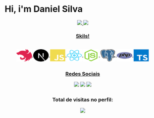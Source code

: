 # Hi, i'm Daniel Silva


<div align="center">
  <a href="https://github.com/Daniel-D3V">
  <img height="167em" src="https://github-readme-stats.vercel.app/api?username=Daniel-D3V&show_icons=true&theme=midnight-purple&include_all_commits=true&count_private=true"/>
  <img height="167em" src="https://github-readme-stats.vercel.app/api/top-langs/?username=Daniel-D3V&layout=compact&langs_count=7&theme=midnight-purple"/>
<div>

###  Skils!    

</div class=langueges>
  <div style="display: inline_block"><br>
  <img align="center" alt="NESTJS" height="40" width="50" src="https://raw.githubusercontent.com/devicons/devicon/master/icons/nestjs/nestjs-plain.svg">
  <img align="center" alt="NEXTJS" height="40" width="50" src="https://raw.githubusercontent.com/devicons/devicon/master/icons/nextjs/nextjs-original.svg">
  <img align="center" alt="Js" height="40" width="50" src="https://raw.githubusercontent.com/devicons/devicon/master/icons/javascript/javascript-plain.svg">
  <img align="center" alt="React" height="40" width="50" src="https://raw.githubusercontent.com/devicons/devicon/master/icons/react/react-original.svg">
  <img align="center" alt="NodeJs" height="40" width="50" src="https://raw.githubusercontent.com/devicons/devicon/master/icons/nodejs/nodejs-original.svg">
  <img align="center" alt="PostgreSQL" height="40" width="50" src="https://raw.githubusercontent.com/devicons/devicon/master/icons/postgresql/postgresql-original.svg">
   <img align="center" alt="Php" height="40" width="50" src="https://raw.githubusercontent.com/devicons/devicon/master/icons/php/php-original.svg">
    <img align="center" alt="typescript" height="40" width="50" src="https://raw.githubusercontent.com/devicons/devicon/master/icons/typescript/typescript-original.svg">
</div>
  
##
  
### Redes Sociais 
<div>
<a href="https://www.instagram.com/felipebarroso299/" target="_blank"><img src="https://img.shields.io/badge/-Instagram-%23E4405F?style=for-the-badge&logo=instagram&logoColor=white" target="_blank"></a>
<a href = "mailto:josealmironettto@gmail.com"><img src="https://img.shields.io/badge/-Gmail-%23333?style=for-the-badge&logo=gmail&logoColor=white" target="_blank"></a>
<a href="https://www.linkedin.com/in/felipe-barroso-b4052021b/"><img src="https://img.shields.io/badge/-LinkedIn-%230077B5?style=for-the-badge&logo=linkedin&logoColor=white" target="_blank"></a> 
  
##
  
  <h3><p align="center">Total de visitas no perfil:</p>
<p align="center">
    <img alingn="center" src="https://profile-counter.glitch.me/Daniel-D3V/count.svg"/>
</p>
